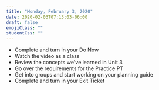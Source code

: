 ```yaml
---
title: "Monday, February 3, 2020"
date: 2020-02-03T07:13:03-06:00
draft: false
emojiClass: ""
studentCss: ""
---
```


- Complete and turn in your Do Now
- Watch the video as a class
- Review the concepts we've learned in Unit 3
- Go over the requirements for the Practice PT
- Get into groups and start working on your planning guide
- Complete and turn in your Exit Ticket